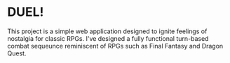 # DUEL!

This project is a simple web application designed to ignite feelings of nostalgia for classic RPGs. I've designed a fully functional turn-based combat sequeunce reminiscent of RPGs such as Final Fantasy and Dragon Quest.  
